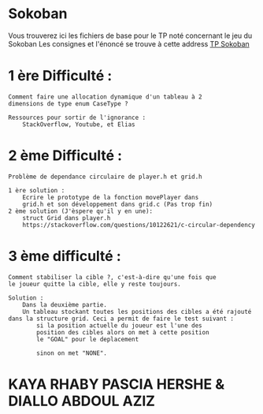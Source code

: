 # Sokoban

Vous trouverez ici les fichiers de base pour le TP noté concernant le jeu du Sokoban
Les consignes et l'énoncé se trouve à cette address [TP Sokoban](https://techdevprintemps2022.pages.unistra.fr/TP_TechDevEnonce/)

# 1 ère Difficulté :

    Comment faire une allocation dynamique d'un tableau à 2
    dimensions de type enum CaseType ?

    Ressources pour sortir de l'ignorance :
        StackOverflow, Youtube, et Elias

# 2 ème Difficulté :

    Problème de dependance circulaire de player.h et grid.h

    1 ère solution :
        Ecrire le prototype de la fonction movePlayer dans
        grid.h et son développement dans grid.c (Pas trop fin)
    2 ème solution (J'èspere qu'il y en une):
        struct Grid dans player.h
        https://stackoverflow.com/questions/10122621/c-circular-dependency

# 3 ème difficulté :

    Comment stabiliser la cible ?, c'est-à-dire qu'une fois que
    le joueur quitte la cible, elle y reste toujours.

    Solution :
        Dans la deuxième partie.
        Un tableau stockant toutes les positions des cibles a été rajouté dans la structure grid. Ceci a permit de faire le test suivant :
            si la position actuelle du joueur est l'une des
            position des cibles alors on met à cette position
            le "GOAL" pour le deplacement

            sinon on met "NONE".

# KAYA RHABY PASCIA HERSHE & DIALLO ABDOUL AZIZ
